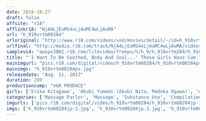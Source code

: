 ```yaml
---
date: 2018-10-27
draft: false
affsite: "r18"
afflinkr18: "NjA4LjEuMS4xLjAuMC4wLjAuMA"
url: "h_910vrtm00284"
urloriginal: "http://www.r18.com/videos/vod/movies/detail/-/id=h_910vrtm00284"
urlfinal: "http://media.r18.com/track/NjA4LjEuMS4xLjAuMC4wLjAuMA/videos/vod/movies/detail/-/id=h_910vrtm00284"
samplevid: "awspv3001.r18.com/litevideo/freepv/h/h_9/h_910vrtm284/h_910vrtm284_dmb_w.mp4"
title: "'I Want To Be Soothed, Body And Soul...' These Girls Have Cum To This Alluring Massage Parlor And Become Ultra Sensual Thanks To The Power Of Aphrodisiacs! These Fithy Therapists Are Using Their Immoral Techniques To Bring Them Unstoppable Spasmic Orgasms!"
mainimgurl: "pics.r18.com/digital/video/h_910vrtm00284/h_910vrtm00284ps.jpg"
mainimgs: "h_910vrtm00284ps.jpg"
releasedate: "Aug. 11, 2017"
duration: 299
productioncomp: "V&R PRODUCE"
girls: ['Erika Kitagawa', 'Akubi Yumemi (Akubi Nita, Madoka Ogawa)', 'Akari Asagiri', 'Saki Hatsumi', 'Rina Uchimura', 'Mao Sena', 'Shiori Satosaki', 'Ayumi Shinoda', 'Chitose Saegusa', 'Naho Ueno']
categories: ['Massage Parlor', 'Massage', 'Substance Use', 'Compilation', 'Over 4 Hours', 'Hi-Def']
imgurls: ['pics.r18.com/digital/video/h_910vrtm00284/h_910vrtm00284jp-1.jpg', 'pics.r18.com/digital/video/h_910vrtm00284/h_910vrtm00284jp-2.jpg', 'pics.r18.com/digital/video/h_910vrtm00284/h_910vrtm00284jp-3.jpg', 'pics.r18.com/digital/video/h_910vrtm00284/h_910vrtm00284jp-4.jpg', 'pics.r18.com/digital/video/h_910vrtm00284/h_910vrtm00284jp-5.jpg', 'pics.r18.com/digital/video/h_910vrtm00284/h_910vrtm00284jp-6.jpg', 'pics.r18.com/digital/video/h_910vrtm00284/h_910vrtm00284jp-7.jpg', 'pics.r18.com/digital/video/h_910vrtm00284/h_910vrtm00284jp-8.jpg', 'pics.r18.com/digital/video/h_910vrtm00284/h_910vrtm00284jp-9.jpg', 'pics.r18.com/digital/video/h_910vrtm00284/h_910vrtm00284jp-10.jpg', 'pics.r18.com/digital/video/h_910vrtm00284/h_910vrtm00284jp-11.jpg', 'pics.r18.com/digital/video/h_910vrtm00284/h_910vrtm00284jp-12.jpg', 'pics.r18.com/digital/video/h_910vrtm00284/h_910vrtm00284jp-13.jpg', 'pics.r18.com/digital/video/h_910vrtm00284/h_910vrtm00284jp-14.jpg', 'pics.r18.com/digital/video/h_910vrtm00284/h_910vrtm00284jp-15.jpg', 'pics.r18.com/digital/video/h_910vrtm00284/h_910vrtm00284jp-16.jpg', 'pics.r18.com/digital/video/h_910vrtm00284/h_910vrtm00284jp-17.jpg', 'pics.r18.com/digital/video/h_910vrtm00284/h_910vrtm00284jp-18.jpg', 'pics.r18.com/digital/video/h_910vrtm00284/h_910vrtm00284jp-19.jpg', 'pics.r18.com/digital/video/h_910vrtm00284/h_910vrtm00284jp-20.jpg']
imgs: ['h_910vrtm00284jp-1.jpg', 'h_910vrtm00284jp-2.jpg', 'h_910vrtm00284jp-3.jpg', 'h_910vrtm00284jp-4.jpg', 'h_910vrtm00284jp-5.jpg', 'h_910vrtm00284jp-6.jpg', 'h_910vrtm00284jp-7.jpg', 'h_910vrtm00284jp-8.jpg', 'h_910vrtm00284jp-9.jpg', 'h_910vrtm00284jp-10.jpg', 'h_910vrtm00284jp-11.jpg', 'h_910vrtm00284jp-12.jpg', 'h_910vrtm00284jp-13.jpg', 'h_910vrtm00284jp-14.jpg', 'h_910vrtm00284jp-15.jpg', 'h_910vrtm00284jp-16.jpg', 'h_910vrtm00284jp-17.jpg', 'h_910vrtm00284jp-18.jpg', 'h_910vrtm00284jp-19.jpg', 'h_910vrtm00284jp-20.jpg']
---
```

